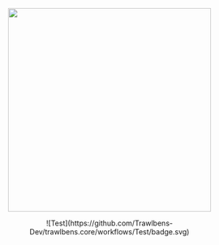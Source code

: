 <p align="center"><a href="https://trawlbens.id" target="_blank"><img src="https://www.trawlbens.id/assets/static/logo.4114385.7927df15e26264d4d288b354c7a22c2f.png" width="400"></a></p>
<p align="center">![Test](https://github.com/Trawlbens-Dev/trawlbens.core/workflows/Test/badge.svg)</p>

